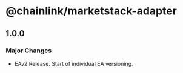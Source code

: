 # @chainlink/marketstack-adapter

## 1.0.0

### Major Changes

- EAv2 Release. Start of individual EA versioning.
